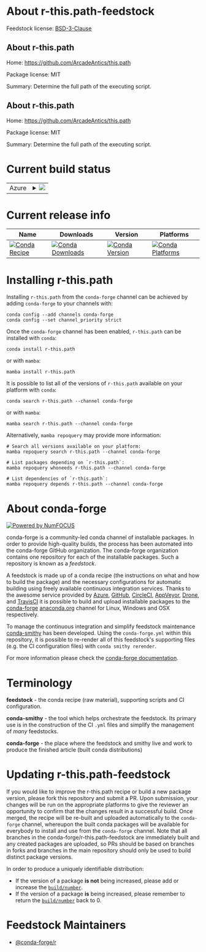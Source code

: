 About r-this.path-feedstock
===========================

Feedstock license: [BSD-3-Clause](https://github.com/conda-forge/r-this.path-feedstock/blob/main/LICENSE.txt)


About r-this.path
-----------------

Home: https://github.com/ArcadeAntics/this.path

Package license: MIT

Summary: Determine the full path of the executing script.

About r-this.path
-----------------

Home: https://github.com/ArcadeAntics/this.path

Package license: MIT

Summary: Determine the full path of the executing script.

Current build status
====================


<table>
    
  <tr>
    <td>Azure</td>
    <td>
      <details>
        <summary>
          <a href="https://dev.azure.com/conda-forge/feedstock-builds/_build/latest?definitionId=17898&branchName=main">
            <img src="https://dev.azure.com/conda-forge/feedstock-builds/_apis/build/status/r-this.path-feedstock?branchName=main">
          </a>
        </summary>
        <table>
          <thead><tr><th>Variant</th><th>Status</th></tr></thead>
          <tbody><tr>
              <td>linux_64_r_base4.3</td>
              <td>
                <a href="https://dev.azure.com/conda-forge/feedstock-builds/_build/latest?definitionId=17898&branchName=main">
                  <img src="https://dev.azure.com/conda-forge/feedstock-builds/_apis/build/status/r-this.path-feedstock?branchName=main&jobName=linux&configuration=linux%20linux_64_r_base4.3" alt="variant">
                </a>
              </td>
            </tr><tr>
              <td>linux_64_r_base4.4</td>
              <td>
                <a href="https://dev.azure.com/conda-forge/feedstock-builds/_build/latest?definitionId=17898&branchName=main">
                  <img src="https://dev.azure.com/conda-forge/feedstock-builds/_apis/build/status/r-this.path-feedstock?branchName=main&jobName=linux&configuration=linux%20linux_64_r_base4.4" alt="variant">
                </a>
              </td>
            </tr><tr>
              <td>linux_aarch64_r_base4.3</td>
              <td>
                <a href="https://dev.azure.com/conda-forge/feedstock-builds/_build/latest?definitionId=17898&branchName=main">
                  <img src="https://dev.azure.com/conda-forge/feedstock-builds/_apis/build/status/r-this.path-feedstock?branchName=main&jobName=linux&configuration=linux%20linux_aarch64_r_base4.3" alt="variant">
                </a>
              </td>
            </tr><tr>
              <td>linux_aarch64_r_base4.4</td>
              <td>
                <a href="https://dev.azure.com/conda-forge/feedstock-builds/_build/latest?definitionId=17898&branchName=main">
                  <img src="https://dev.azure.com/conda-forge/feedstock-builds/_apis/build/status/r-this.path-feedstock?branchName=main&jobName=linux&configuration=linux%20linux_aarch64_r_base4.4" alt="variant">
                </a>
              </td>
            </tr><tr>
              <td>linux_ppc64le_r_base4.3</td>
              <td>
                <a href="https://dev.azure.com/conda-forge/feedstock-builds/_build/latest?definitionId=17898&branchName=main">
                  <img src="https://dev.azure.com/conda-forge/feedstock-builds/_apis/build/status/r-this.path-feedstock?branchName=main&jobName=linux&configuration=linux%20linux_ppc64le_r_base4.3" alt="variant">
                </a>
              </td>
            </tr><tr>
              <td>linux_ppc64le_r_base4.4</td>
              <td>
                <a href="https://dev.azure.com/conda-forge/feedstock-builds/_build/latest?definitionId=17898&branchName=main">
                  <img src="https://dev.azure.com/conda-forge/feedstock-builds/_apis/build/status/r-this.path-feedstock?branchName=main&jobName=linux&configuration=linux%20linux_ppc64le_r_base4.4" alt="variant">
                </a>
              </td>
            </tr><tr>
              <td>osx_64_r_base4.3</td>
              <td>
                <a href="https://dev.azure.com/conda-forge/feedstock-builds/_build/latest?definitionId=17898&branchName=main">
                  <img src="https://dev.azure.com/conda-forge/feedstock-builds/_apis/build/status/r-this.path-feedstock?branchName=main&jobName=osx&configuration=osx%20osx_64_r_base4.3" alt="variant">
                </a>
              </td>
            </tr><tr>
              <td>osx_64_r_base4.4</td>
              <td>
                <a href="https://dev.azure.com/conda-forge/feedstock-builds/_build/latest?definitionId=17898&branchName=main">
                  <img src="https://dev.azure.com/conda-forge/feedstock-builds/_apis/build/status/r-this.path-feedstock?branchName=main&jobName=osx&configuration=osx%20osx_64_r_base4.4" alt="variant">
                </a>
              </td>
            </tr><tr>
              <td>win_64_r_base4.3</td>
              <td>
                <a href="https://dev.azure.com/conda-forge/feedstock-builds/_build/latest?definitionId=17898&branchName=main">
                  <img src="https://dev.azure.com/conda-forge/feedstock-builds/_apis/build/status/r-this.path-feedstock?branchName=main&jobName=win&configuration=win%20win_64_r_base4.3" alt="variant">
                </a>
              </td>
            </tr><tr>
              <td>win_64_r_base4.4</td>
              <td>
                <a href="https://dev.azure.com/conda-forge/feedstock-builds/_build/latest?definitionId=17898&branchName=main">
                  <img src="https://dev.azure.com/conda-forge/feedstock-builds/_apis/build/status/r-this.path-feedstock?branchName=main&jobName=win&configuration=win%20win_64_r_base4.4" alt="variant">
                </a>
              </td>
            </tr>
          </tbody>
        </table>
      </details>
    </td>
  </tr>
</table>

Current release info
====================

| Name | Downloads | Version | Platforms |
| --- | --- | --- | --- |
| [![Conda Recipe](https://img.shields.io/badge/recipe-r--this.path-green.svg)](https://anaconda.org/conda-forge/r-this.path) | [![Conda Downloads](https://img.shields.io/conda/dn/conda-forge/r-this.path.svg)](https://anaconda.org/conda-forge/r-this.path) | [![Conda Version](https://img.shields.io/conda/vn/conda-forge/r-this.path.svg)](https://anaconda.org/conda-forge/r-this.path) | [![Conda Platforms](https://img.shields.io/conda/pn/conda-forge/r-this.path.svg)](https://anaconda.org/conda-forge/r-this.path) |

Installing r-this.path
======================

Installing `r-this.path` from the `conda-forge` channel can be achieved by adding `conda-forge` to your channels with:

```
conda config --add channels conda-forge
conda config --set channel_priority strict
```

Once the `conda-forge` channel has been enabled, `r-this.path` can be installed with `conda`:

```
conda install r-this.path
```

or with `mamba`:

```
mamba install r-this.path
```

It is possible to list all of the versions of `r-this.path` available on your platform with `conda`:

```
conda search r-this.path --channel conda-forge
```

or with `mamba`:

```
mamba search r-this.path --channel conda-forge
```

Alternatively, `mamba repoquery` may provide more information:

```
# Search all versions available on your platform:
mamba repoquery search r-this.path --channel conda-forge

# List packages depending on `r-this.path`:
mamba repoquery whoneeds r-this.path --channel conda-forge

# List dependencies of `r-this.path`:
mamba repoquery depends r-this.path --channel conda-forge
```


About conda-forge
=================

[![Powered by
NumFOCUS](https://img.shields.io/badge/powered%20by-NumFOCUS-orange.svg?style=flat&colorA=E1523D&colorB=007D8A)](https://numfocus.org)

conda-forge is a community-led conda channel of installable packages.
In order to provide high-quality builds, the process has been automated into the
conda-forge GitHub organization. The conda-forge organization contains one repository
for each of the installable packages. Such a repository is known as a *feedstock*.

A feedstock is made up of a conda recipe (the instructions on what and how to build
the package) and the necessary configurations for automatic building using freely
available continuous integration services. Thanks to the awesome service provided by
[Azure](https://azure.microsoft.com/en-us/services/devops/), [GitHub](https://github.com/),
[CircleCI](https://circleci.com/), [AppVeyor](https://www.appveyor.com/),
[Drone](https://cloud.drone.io/welcome), and [TravisCI](https://travis-ci.com/)
it is possible to build and upload installable packages to the
[conda-forge](https://anaconda.org/conda-forge) [anaconda.org](https://anaconda.org/)
channel for Linux, Windows and OSX respectively.

To manage the continuous integration and simplify feedstock maintenance
[conda-smithy](https://github.com/conda-forge/conda-smithy) has been developed.
Using the ``conda-forge.yml`` within this repository, it is possible to re-render all of
this feedstock's supporting files (e.g. the CI configuration files) with ``conda smithy rerender``.

For more information please check the [conda-forge documentation](https://conda-forge.org/docs/).

Terminology
===========

**feedstock** - the conda recipe (raw material), supporting scripts and CI configuration.

**conda-smithy** - the tool which helps orchestrate the feedstock.
                   Its primary use is in the construction of the CI ``.yml`` files
                   and simplify the management of *many* feedstocks.

**conda-forge** - the place where the feedstock and smithy live and work to
                  produce the finished article (built conda distributions)


Updating r-this.path-feedstock
==============================

If you would like to improve the r-this.path recipe or build a new
package version, please fork this repository and submit a PR. Upon submission,
your changes will be run on the appropriate platforms to give the reviewer an
opportunity to confirm that the changes result in a successful build. Once
merged, the recipe will be re-built and uploaded automatically to the
`conda-forge` channel, whereupon the built conda packages will be available for
everybody to install and use from the `conda-forge` channel.
Note that all branches in the conda-forge/r-this.path-feedstock are
immediately built and any created packages are uploaded, so PRs should be based
on branches in forks and branches in the main repository should only be used to
build distinct package versions.

In order to produce a uniquely identifiable distribution:
 * If the version of a package **is not** being increased, please add or increase
   the [``build/number``](https://docs.conda.io/projects/conda-build/en/latest/resources/define-metadata.html#build-number-and-string).
 * If the version of a package **is** being increased, please remember to return
   the [``build/number``](https://docs.conda.io/projects/conda-build/en/latest/resources/define-metadata.html#build-number-and-string)
   back to 0.

Feedstock Maintainers
=====================

* [@conda-forge/r](https://github.com/orgs/conda-forge/teams/r/)


